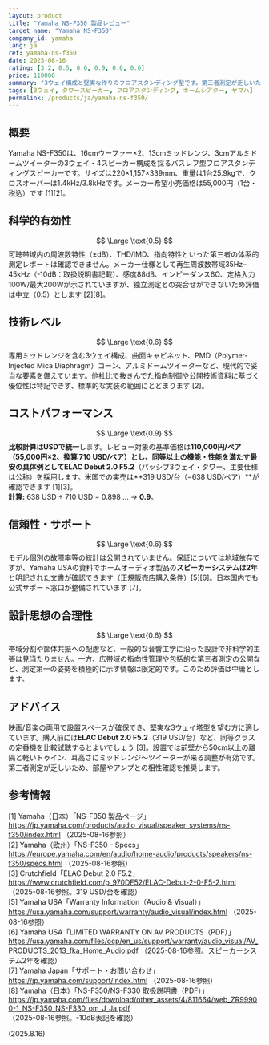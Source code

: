 ```yaml
---
layout: product
title: "Yamaha NS-F350 製品レビュー"
target_name: "Yamaha NS-F350"
company_id: yamaha
lang: ja
ref: yamaha-ns-f350
date: 2025-08-16
rating: [3.2, 0.5, 0.6, 0.9, 0.6, 0.6]
price: 110000
summary: "3ウェイ構成と堅実な作りのフロアスタンディング型です。第三者測定が乏しいため科学的有効性は保守的評価ですが、機能面は標準的で価格も相応です。"
tags: [3ウェイ, タワースピーカー, フロアスタンディング, ホームシアター, ヤマハ]
permalink: /products/ja/yamaha-ns-f350/
---
```

## 概要
Yamaha NS-F350は、16cmウーファー×2、13cmミッドレンジ、3cmアルミドームツイーターの3ウェイ・4スピーカー構成を採るバスレフ型フロアスタンディングスピーカーです。サイズは220×1,157×339mm、重量は1台25.9kgで、クロスオーバーは1.4kHz/3.8kHzです。メーカー希望小売価格は55,000円（1台・税込）です [1][2]。

## 科学的有効性
$$ \Large \text{0.5} $$
可聴帯域内の周波数特性（±dB）、THD/IMD、指向特性といった第三者の体系的測定レポートは確認できません。メーカー仕様として再生周波数帯域35Hz–45kHz（-10dB：取扱説明書記載）、感度88dB、インピーダンス6Ω、定格入力100W/最大200Wが示されていますが、独立測定との突合せができないため評価は中立（0.5）とします [2][8]。

## 技術レベル
$$ \Large \text{0.6} $$
専用ミッドレンジを含む3ウェイ構成、曲面キャビネット、PMD（Polymer-Injected Mica Diaphragm）コーン、アルミドームツイーターなど、現代的で妥当な要素を備えています。他社比で抜きんでた指向制御や公開技術資料に基づく優位性は特記できず、標準的な実装の範囲にとどまります [2]。

## コストパフォーマンス
$$ \Large \text{0.9} $$
**比較計算はUSDで統一**します。レビュー対象の基準価格は**110,000円/ペア（55,000円×2、換算 710 USD/ペア）**とし、**同等以上の機能・性能**を満たす最安の具体例として**ELAC Debut 2.0 F5.2**（パッシブ3ウェイ・タワー、主要仕様は公称）を採用します。米国での実売は**319 USD/台（=638 USD/ペア）**が確認できます [1][3]。  
**計算:** 638 USD ÷ 710 USD = 0.898 … → **0.9**。

## 信頼性・サポート
$$ \Large \text{0.6} $$
モデル個別の故障率等の統計は公開されていません。保証については地域依存ですが、Yamaha USAの資料でホームオーディオ製品の**スピーカーシステムは2年**と明記された文書が確認できます（正規販売店購入条件）[5][6]。日本国内でも公式サポート窓口が整備されています [7]。

## 設計思想の合理性
$$ \Large \text{0.6} $$
帯域分割や筐体共振への配慮など、一般的な音響工学に沿った設計で非科学的主張は見当たりません。一方、広帯域の指向性管理や包括的な第三者測定の公開など、測定第一の姿勢を積極的に示す情報は限定的です。このため評価は中庸とします。

## アドバイス
映画/音楽の両用で設置スペースが確保でき、堅実な3ウェイ塔型を望む方に適しています。購入前には**ELAC Debut 2.0 F5.2**（319 USD/台）など、同等クラスの定番機を比較試聴するとよいでしょう [3]。設置では前壁から50cm以上の離隔と軽いトゥイン、耳高さにミッドレンジ～ツイーターが来る調整が有効です。第三者測定が乏しいため、部屋やアンプとの相性確認を推奨します。

## 参考情報
[1] Yamaha（日本）「NS-F350 製品ページ」https://jp.yamaha.com/products/audio_visual/speaker_systems/ns-f350/index.html （2025-08-16参照）  
[2] Yamaha（欧州）「NS-F350 – Specs」https://europe.yamaha.com/en/audio/home-audio/products/speakers/ns-f350/specs.html （2025-08-16参照）  
[3] Crutchfield「ELAC Debut 2.0 F5.2」https://www.crutchfield.com/p_970DF52/ELAC-Debut-2-0-F5-2.html （2025-08-16参照。319 USD/台を確認）  
[5] Yamaha USA「Warranty Information（Audio & Visual）」https://usa.yamaha.com/support/warranty/audio_visual/index.html （2025-08-16参照）  
[6] Yamaha USA「LIMITED WARRANTY ON AV PRODUCTS（PDF）」https://usa.yamaha.com/files/ocp/en_us/support/warranty/audio_visual/AV_PRODUCTS_2013_fka_Home_Audio.pdf （2025-08-16参照。スピーカーシステム2年を確認）  
[7] Yamaha Japan「サポート・お問い合わせ」https://jp.yamaha.com/support/index.html （2025-08-16参照）  
[8] Yamaha（日本）「NS-F350/NS-F330 取扱説明書（PDF）」https://jp.yamaha.com/files/download/other_assets/4/811664/web_ZR99900-1_NS-F350_NS-F330_om_J_Ja.pdf （2025-08-16参照。-10dB表記を確認）

(2025.8.16)

